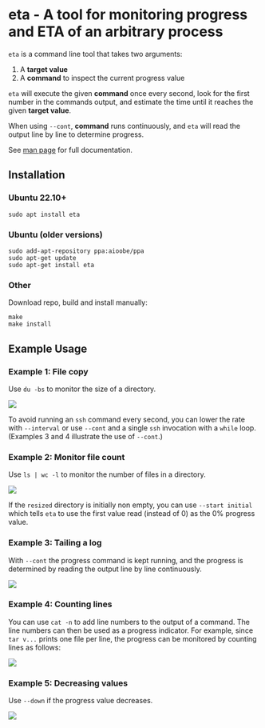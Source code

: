 # eta - A tool for monitoring progress and ETA of an arbitrary process

`eta` is a command line tool that takes two arguments:

1. A **target value**
2. A **command** to inspect the current progress value

`eta` will execute the given **command** once every second, look for the first number in the commands output, and estimate the time until it reaches the given **target value**.

When using `--cont`, **command** runs continuously, and `eta` will read the output line by line to determine progress.

See [man page](https://github.com/aioobe/eta/wiki/eta-man-page) for full documentation.

## Installation

### Ubuntu 22.10+

    sudo apt install eta

### Ubuntu (older versions)

    sudo add-apt-repository ppa:aioobe/ppa
    sudo apt-get update
    sudo apt-get install eta

### Other
Download repo, build and install manually:

    make
    make install

## Example Usage
### Example 1: File copy
Use `du -bs` to monitor the size of a directory.

<img src="http://aioo.be/eta/demo1c.gif" />

To avoid running an `ssh` command every second, you can lower the rate with `--interval` or use `--cont` and a single `ssh` invocation with a `while` loop. (Examples 3 and 4 illustrate the use of `--cont`.)

### Example 2: Monitor file count
Use `ls | wc -l` to monitor the number of files in a directory.

<img src="http://aioo.be/eta/demo2c.gif" />

If the `resized` directory is initially non empty, you can use `--start initial` which tells `eta` to use the first value read (instead of 0) as the 0% progress value.

### Example 3: Tailing a log
With `--cont` the progress command is kept running, and the progress is determined by reading the output line by line continuously.

<img src="http://aioo.be/eta/demo3c.gif" />

### Example 4: Counting lines
You can use `cat -n` to add line numbers to the output of a command. The line numbers can then be used as a progress indicator. For example, since `tar v...` prints one file per line, the progress can be monitored by counting lines as follows:

<img src="http://aioo.be/eta/demo4c.gif" />

### Example 5: Decreasing values
Use `--down` if the progress value decreases.

<img src="http://aioo.be/eta/demo5c.gif" />

